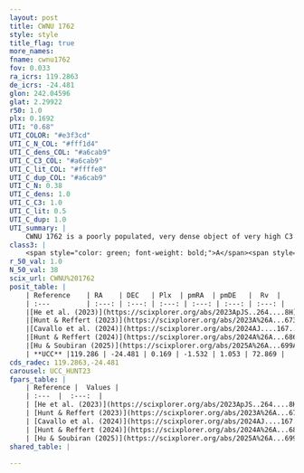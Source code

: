 ```yaml
---
layout: post
title: CWNU 1762
style: style
title_flag: true
more_names: 
fname: cwnu1762
fov: 0.033
ra_icrs: 119.2863
de_icrs: -24.481
glon: 242.04596
glat: 2.29922
r50: 1.0
plx: 0.1692
UTI: "0.68"
UTI_COLOR: "#e3f3cd"
UTI_C_N_COL: "#fff1d4"
UTI_C_dens_COL: "#a6cab9"
UTI_C_C3_COL: "#a6cab9"
UTI_C_lit_COL: "#ffffe8"
UTI_C_dup_COL: "#a6cab9"
UTI_C_N: 0.38
UTI_C_dens: 1.0
UTI_C_C3: 1.0
UTI_C_lit: 0.5
UTI_C_dup: 1.0
UTI_summary: |
    CWNU 1762 is a poorly populated, very dense object of very high C3 quality. It was recently reported but it is moderately studied in the literature.
class3: |
    <span style="color: green; font-weight: bold;">A</span><span style="color: green; font-weight: bold;">A</span>
r_50_val: 1.0
N_50_val: 38
scix_url: CWNU%201762
posit_table: |
    | Reference    | RA    | DEC   | Plx  | pmRA  | pmDE   |  Rv  |
    | :---         | :---: | :---: | :---: | :---: | :---: | :---: |
    |[He et al. (2023)](https://scixplorer.org/abs/2023ApJS..264....8H) | 119.286 | -24.482 | 0.187 | -1.513 | 1.059 | 55.86 |
    |[Hunt & Reffert (2023)](https://scixplorer.org/abs/2023A%26A...673A.114H) | 119.286 | -24.482 | 0.17 | -1.529 | 1.056 | 84.827 |
    |[Cavallo et al. (2024)](https://scixplorer.org/abs/2024AJ....167...12C) | 119.298 | -24.474 | 0.172 | -- | -- | -- |
    |[Hunt & Reffert (2024)](https://scixplorer.org/abs/2024A%26A...686A..42H) | 119.286 | -24.482 | 0.17 | -1.529 | 1.056 | 84.827 |
    |[Hu & Soubiran (2025)](https://scixplorer.org/abs/2025A%26A...699A.246H) | 119.298 | -24.474 | -- | -- | -- | -- |
    | **UCC** |119.286 | -24.481 | 0.169 | -1.532 | 1.053 | 72.869 | 
cds_radec: 119.2863,-24.481
carousel: UCC_HUNT23
fpars_table: |
    | Reference |  Values |
    | :---  |  :---:  |
    | [He et al. (2023)](https://scixplorer.org/abs/2023ApJS..264....8H) | `A0=0.75, m-M=14.25, logAge=9.15` |
    | [Hunt & Reffert (2023)](https://scixplorer.org/abs/2023A%26A...673A.114H) | `AV50=0.502, diffAV50=0.912, MOD50=13.727, logAge50=9.067` |
    | [Cavallo et al. (2024)](https://scixplorer.org/abs/2024AJ....167...12C) | `AV50=1.17, dMod50=12.34, logAge50=9.44, [Fe/H]50=-1.04` |
    | [Hunt & Reffert (2024)](https://scixplorer.org/abs/2024A%26A...686A..42H) | `MassJ=150.692` |
    | [Hu & Soubiran (2025)](https://scixplorer.org/abs/2025A%26A...699A.246H) | `MA22=-0.26, MA23f=-0.35, MK24=-0.29, MF24=-0.32` |
shared_table: |
    
---
```

